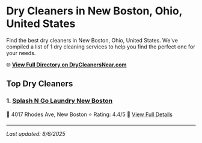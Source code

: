 # Dry Cleaners in New Boston, Ohio, United States

Find the best dry cleaners in New Boston, Ohio, United States. We've compiled a list of 1 dry cleaning services to help you find the perfect one for your needs.

🌐 **[View Full Directory on DryCleanersNear.com](https://drycleanersnear.com/city/US/Ohio/New%20Boston)**

## Top Dry Cleaners

### 1. [Splash N Go Laundry New Boston](https://drycleanersnear.com/dryCleaner/68707036f0d34636f22da25d/splash-n-go-laundry-new-boston)
📍 4017 Rhodes Ave, New Boston
⭐ Rating: 4.4/5
🔗 [View Full Details](https://drycleanersnear.com/dryCleaner/68707036f0d34636f22da25d/splash-n-go-laundry-new-boston)


---

*Last updated: 8/6/2025*
